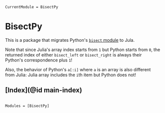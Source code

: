 ```@meta
CurrentModule = BisectPy
```

# BisectPy

This is a package that migrates Python's [`bisect` module](https://docs.python.org/3.7/library/bisect.html#module-bisect) to Jula.

Note that since Julia's array index starts from `1` but Python starts from `0`, the returned index of either `bisect_left`
or `bisect_right` is always their Python's correspondence plus `1`!

Also, the behavior of Python's `a[:i]` where `a` is an array is also different from Julia: Julia array includes the `i`th item
but Python does not!

## [Index](@id main-index)

```@index
```

```@autodocs
Modules = [BisectPy]
```
